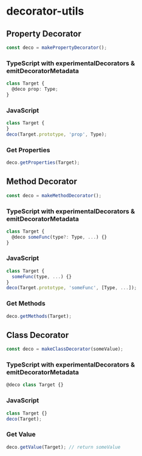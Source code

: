 # decorator-utils

## Property Decorator

```js
const deco = makePropertyDecorator();
```

### TypeScript with experimentalDecorators & emitDecoratorMetadata
```ts
class Target {
  @deco prop: Type;
}
```

### JavaScript
```js
class Target {
}
deco(Target.prototype, 'prop', Type);
```

### Get Properties
```js
deco.getProperties(Target);
```

## Method Decorator

```js
const deco = makeMethodDecorator();
```

### TypeScript with experimentalDecorators & emitDecoratorMetadata
```ts
class Target {
  @deco someFunc(type?: Type, ...) {}
}
```

### JavaScript
```js
class Target {
  someFunc(type, ...) {}
}
deco(Target.prototype, 'someFunc', [Type, ...]);
```

### Get Methods
```js
deco.getMethods(Target);
```

## Class Decorator

```js
const deco = makeClassDecorator(someValue);
```

### TypeScript with experimentalDecorators & emitDecoratorMetadata
```ts
@deco class Target {}
```

### JavaScript
```js
class Target {}
deco(Target);
```

### Get Value
```js
deco.getValue(Target); // return someValue
```
